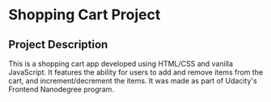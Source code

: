 # Shopping Cart Project
## Project Description
This is a shopping cart app developed using HTML/CSS and vanilla JavaScript. It features the ability for users to add and remove items from the cart, and increment/decrement the items. It was made as part of Udacity's Frontend Nanodegree program.
